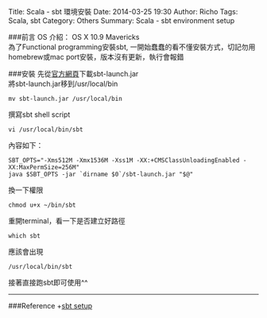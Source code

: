 Title: Scala - sbt 環境安裝
Date: 2014-03-25 19:30
Author: Richo
Tags: Scala, sbt
Category: Others
Summary: Scala - sbt environment setup

###前言
OS 介紹： OS X 10.9 Mavericks  
為了Functional programming安裝sbt, 一開始蠢蠢的看不懂安裝方式，切記勿用homebrew或mac port安裝，版本沒有更新，執行會報錯  

###安裝
先從[官方網頁](http://www.scala-sbt.org/release/docs/Getting-Started/Setup.html#)下載sbt-launch.jar  
將sbt-launch.jar移到/usr/local/bin  

	mv sbt-launch.jar /usr/local/bin  

撰寫sbt shell script  

	vi /usr/local/bin/sbt

內容如下：  

	SBT_OPTS="-Xms512M -Xmx1536M -Xss1M -XX:+CMSClassUnloadingEnabled -XX:MaxPermSize=256M"  
	java $SBT_OPTS -jar `dirname $0`/sbt-launch.jar "$@"  

換一下權限  

	chmod u+x ~/bin/sbt  

重開terminal，看一下是否建立好路徑  

	which sbt  

應該會出現

	/usr/local/bin/sbt  

接著直接跑sbt即可使用^^

***

###Reference
+[sbt setup](http://www.scala-sbt.org/release/docs/Getting-Started/Setup.html)
